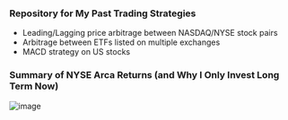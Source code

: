 ### Repository for My Past Trading Strategies
- Leading/Lagging price arbitrage between NASDAQ/NYSE stock pairs
- Arbitrage between ETFs listed on multiple exchanges
- MACD strategy on US stocks

### Summary of NYSE Arca Returns (and Why I Only Invest Long Term Now)
![image](https://user-images.githubusercontent.com/29684281/183258792-cf7ace7c-6829-4be6-a42c-027fd136636f.png)
